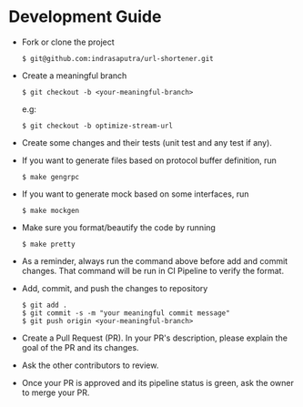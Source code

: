 # Development Guide

- Fork or clone the project

    ```
    $ git@github.com:indrasaputra/url-shortener.git
    ```

- Create a meaningful branch

    ```
    $ git checkout -b <your-meaningful-branch>
    ```

    e.g:

    ```
    $ git checkout -b optimize-stream-url
    ```

- Create some changes and their tests (unit test and any test if any).

- If you want to generate files based on protocol buffer definition, run

    ```
    $ make gengrpc
    ```

- If you want to generate mock based on some interfaces, run

    ```
    $ make mockgen
    ```

- Make sure you format/beautify the code by running

    ```
    $ make pretty
    ```

- As a reminder, always run the command above before add and commit changes.
    That command will be run in CI Pipeline to verify the format.

- Add, commit, and push the changes to repository

    ```
    $ git add .
    $ git commit -s -m "your meaningful commit message"
    $ git push origin <your-meaningful-branch>
    ```

- Create a Pull Request (PR). In your PR's description, please explain the goal of the PR and its changes.

- Ask the other contributors to review.

- Once your PR is approved and its pipeline status is green, ask the owner to merge your PR.